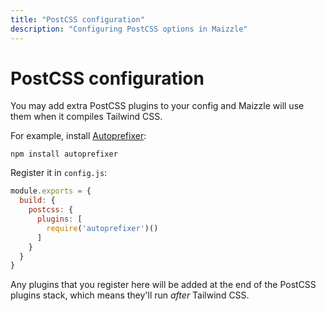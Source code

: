 ```yaml
---
title: "PostCSS configuration"
description: "Configuring PostCSS options in Maizzle"
---
```


# PostCSS configuration

You may add extra PostCSS plugins to your config and Maizzle will use them when it compiles Tailwind CSS.

For example, install [Autoprefixer](https://github.com/postcss/autoprefixer):

<terminal show-copy>

  ```
  npm install autoprefixer
  ```

</terminal>

Register it in `config.js`:

<code-sample title="config.js">

  ```js
  module.exports = {
    build: {
      postcss: {
        plugins: [
          require('autoprefixer')()
        ]
      }
    }
  }
  ```

</code-sample>

Any plugins that you register here will be added at the end of the PostCSS plugins stack, which means they'll run _after_ Tailwind CSS.
